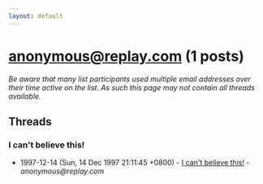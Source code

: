 ```yaml
---
layout: default
---
```


# anonymous@replay.com (1 posts)

_Be aware that many list participants used multiple email addresses over their time active on the list. As such this page may not contain all threads available._

## Threads

### I can't believe this!
+ 1997-12-14 (Sun, 14 Dec 1997 21:11:45 +0800) - [I can't believe this!](/archive/1997/12/6b52f5f8b6d8e0a55b61a36d1ba9e87531702c1947c5435da01199d50f4fa731) - _anonymous@replay.com_

